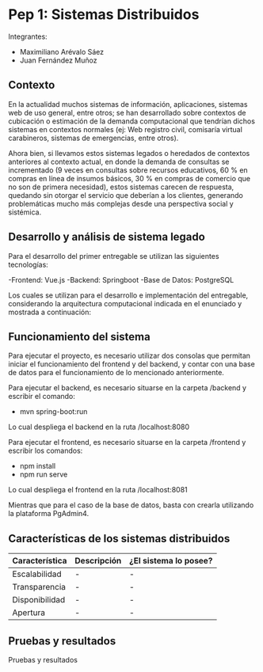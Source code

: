 # Pep 1: Sistemas Distribuidos

Integrantes:
- Maximiliano Arévalo Sáez
- Juan Fernández Muñoz

## Contexto

En la actualidad muchos sistemas de información, aplicaciones, sistemas web de uso general,
entre otros; se han desarrollado sobre contextos de cubicación o estimación de la demanda
computacional que tendrían dichos sistemas en contextos normales (ej: Web registro civil,
comisaría virtual carabineros, sistemas de emergencias, entre otros).

Ahora bien, si llevamos estos sistemas legados o heredados de contextos anteriores al contexto 
actual, en donde la demanda de consultas se incrementado (9 veces en consultas sobre recursos educativos,
60 % en compras en línea de insumos básicos, 30 % en compras de comercio que no son de primera necesidad), 
estos sistemas carecen de respuesta, quedando sin otorgar el servicio que deberían a los clientes, 
generando problemáticas mucho más complejas desde una perspectiva social y sistémica.

## Desarrollo y análisis de sistema legado

Para el desarrollo del primer entregable se utilizan las siguientes tecnologías:

-Frontend: Vue.js
-Backend: Springboot
-Base de Datos: PostgreSQL

Los cuales se utilizan para el desarrollo e implementación del entregable, considerando la arquitectura computacional indicada en el enunciado y mostrada a continuación:

## Funcionamiento del sistema

Para ejecutar el proyecto, es necesario utilizar dos consolas que permitan iniciar el funcionamiento del frontend y del backend, y contar con una base de datos para el funcionamiento de lo mencionado anteriormente.

Para ejecutar el backend, es necesario situarse en la carpeta /backend y escribir el comando:
- mvn spring-boot:run

Lo cual despliega el backend en la ruta /localhost:8080

Para ejecutar el frontend, es necesario situarse en la carpeta /frontend y escribir los comandos:
- npm install
- npm run serve

Lo cual despliega el frontend en la ruta /localhost:8081

Mientras que para el caso de la base de datos, basta con crearla utilizando la plataforma PgAdmin4.

## Características de los sistemas distribuidos

|Característica|Descripción|¿El sistema lo posee?|
|--------------|-----------|---------------------|
|Escalabilidad|-|-|
|Transparencia|-|-|
|Disponibilidad|-|-|
|Apertura|-|-|

## Pruebas y resultados

Pruebas y resultados

